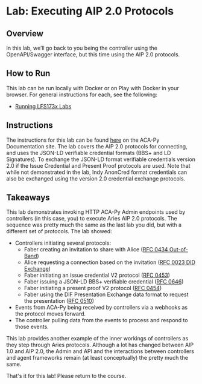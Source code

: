 # Lab: Executing AIP 2.0 Protocols

## Overview

In this lab, we’ll go back to you being the controller using the OpenAPI/Swagger interface, but this time using the AIP 2.0 protocols.

## How to Run

This lab can be run locally with Docker or on Play with Docker in your browser. For general instructions for each, see the following:

- [Running LFS173x Labs](RunningLabs.md)
  
## Instructions

The instructions for this lab can be found [here](https://aca-py.org/latest/demo/AliceWantsAJsonCredential/) on the ACA-Py Documentation site. The lab covers
the AIP 2.0 protocols for connecting, and uses the JSON-LD verifiable credential formats (BBS+ and LD Signatures). To exchange the JSON-LD format verifiable credentials version 2.0 if the
Issue Credential and Present Proof protocols are used. Note that while not demonstrated in the lab, Indy AnonCred format credentials can also be exchanged using the version 2.0 credential
exchange protocols.

## Takeaways

This lab demonstrates invoking HTTP ACA-Py Admin endpoints used by controllers (in this case, you) to execute Aries AIP 2.0 protocols. The
sequence was pretty much the same as the last lab you did, but with a different set of protocols. The lab showed:

- Controllers initiating several protocols:
  - Faber creating an invitation to share with Alice ([RFC 0434 Out-of-Band](https://github.com/hyperledger/aries-rfcs/tree/main/features/0434-outofband))
  - Alice requesting a connection based on the invitation ([RFC 0023 DID Exchange](https://github.com/hyperledger/aries-rfcs/tree/main/features/0023-did-exchange))
  - Faber initiating an issue credential V2 protocol ([RFC 0453](https://github.com/hyperledger/aries-rfcs/tree/main/features/0453-issue-credential-v2))
  - Faber issuing a JSON-LD BBS+ verifiable credential ([RFC 0646](https://github.com/hyperledger/aries-rfcs/tree/main/features/0646-bbs-credentials))
  - Faber initiating a present proof V2 protocol ([RFC 0454](https://github.com/hyperledger/aries-rfcs/tree/main/features/0454-present-proof-v2))
  - Faber using the DIF Presentation Exchange data format to request the presentation ([RFC 0510](https://github.com/hyperledger/aries-rfcs/tree/main/features/0510-dif-pres-exch-attach))
- Events from ACA-Py being received by controllers via a webhooks as the protocol moves forward.
- The controller pulling data from the events to process and respond to those events.

This lab provides another example of the inner workings of controllers as they step through Aries protocols. Although a lot has changed between AIP 1.0 and AIP 2.0, the Admin and API
and the interactions between controllers and agent frameworks remain (at least conceptually) the pretty much the same.

That's it for this lab! Please return to the course.
